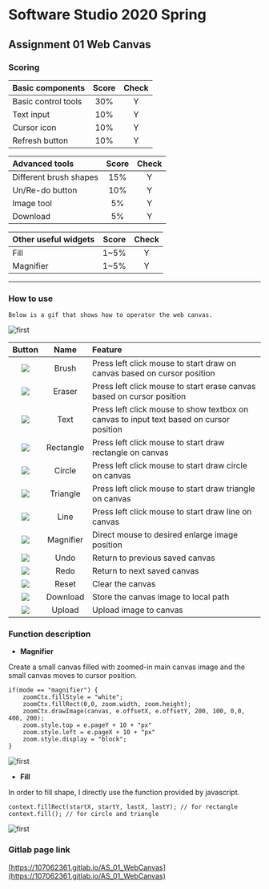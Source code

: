 # Software Studio 2020 Spring
## Assignment 01 Web Canvas


### Scoring

| **Basic components**                             | **Score** | **Check** |
| :----------------------------------------------- | :-------: | :-------: |
| Basic control tools                              | 30%       | Y         |
| Text input                                       | 10%       | Y         |
| Cursor icon                                      | 10%       | Y         |
| Refresh button                                   | 10%       | Y         |

| **Advanced tools**                               | **Score** | **Check** |
| :----------------------------------------------- | :-------: | :-------: |
| Different brush shapes                           | 15%       | Y         |
| Un/Re-do button                                  | 10%       | Y         |
| Image tool                                       | 5%        | Y         |
| Download                                         | 5%        | Y         |

| **Other useful widgets**                         | **Score** | **Check** |
| :----------------------------------------------- | :-------: | :-------: |
| Fill                                  | 1~5%     | Y         |
| Magnifier                                  | 1~5%     | Y         |

---

### How to use 

    Below is a gif that shows how to operator the web canvas.
![first](https://gitlab.com/107062361/AS_01_WebCanvas/-/raw/master/readme%20image/assignment01.gif)

| **Button** | **Name** | **Feature** |
| :----: | :-------: | :-------
|![](https://gitlab.com/107062361/AS_01_WebCanvas/-/raw/master/readme%20image/brush.png)|Brush| Press left click mouse to start draw on canvas based on cursor position|
|![](https://gitlab.com/107062361/AS_01_WebCanvas/-/raw/master/readme%20image/eraser.png)|Eraser| Press left click mouse to start erase canvas based on cursor position | 
|![](https://gitlab.com/107062361/AS_01_WebCanvas/-/raw/master/readme%20image/text.png)|Text| Press left click mouse to show textbox on canvas to input text based on cursor position
|![](https://gitlab.com/107062361/AS_01_WebCanvas/-/raw/master/readme%20image/rectangle.png)|Rectangle| Press left click mouse to start draw rectangle on canvas
|![](https://gitlab.com/107062361/AS_01_WebCanvas/-/raw/master/readme%20image/circle.png)|Circle| Press left click mouse to start draw circle on canvas   |
|![](https://gitlab.com/107062361/AS_01_WebCanvas/-/raw/master/readme%20image/triangle.png)|Triangle| Press left click mouse to start draw triangle on canvas       |
|![](https://gitlab.com/107062361/AS_01_WebCanvas/-/raw/master/readme%20image/line.png)|Line| Press left click mouse to start draw line on canvas       |
|![](https://gitlab.com/107062361/AS_01_WebCanvas/-/raw/master/readme%20image/magnifier.png)|Magnifier| Direct mouse to desired enlarge image position |
|![](https://gitlab.com/107062361/AS_01_WebCanvas/-/raw/master/readme%20image/undo.png)|Undo| Return to previous saved canvas |
|![](https://gitlab.com/107062361/AS_01_WebCanvas/-/raw/master/readme%20image/redo.png)|Redo| Return to next saved canvas       |
|![](https://gitlab.com/107062361/AS_01_WebCanvas/-/raw/master/readme%20image/reset.png)|Reset| Clear the canvas       |
|![](https://gitlab.com/107062361/AS_01_WebCanvas/-/raw/master/readme%20image/download.png)|Download| Store the canvas image to local path      |
|![](https://gitlab.com/107062361/AS_01_WebCanvas/-/raw/master/readme%20image/upload.png)|Upload| Upload image to canvas       |
        


### Function description

* **Magnifier** <br>

Create a small canvas filled with zoomed-in main canvas image and the small canvas moves to cursor position. <br>

    if(mode == "magnifier") {
        zoomCtx.fillStyle = "white";
        zoomCtx.fillRect(0,0, zoom.width, zoom.height);
        zoomCtx.drawImage(canvas, e.offsetX, e.offsetY, 200, 100, 0,0, 400, 200);
        zoom.style.top = e.pageY + 10 + "px"
        zoom.style.left = e.pageX + 10 + "px"
        zoom.style.display = "block";
    }
    
![first](https://gitlab.com/107062361/AS_01_WebCanvas/-/raw/master/readme%20image/magnifier.gif)

* **Fill** <br>

In order to fill shape, I directly use the function provided by javascript.

    context.fillRect(startX, startY, lastX, lastY); // for rectangle
    context.fill(); // for circle and triangle

![first](https://gitlab.com/107062361/AS_01_WebCanvas/-/raw/master/readme%20image/fill.gif)

### Gitlab page link

[https://107062361.gitlab.io/AS_01_WebCanvas](https://107062361.gitlab.io/AS_01_WebCanvas)
